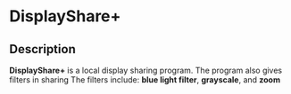# DisplayShare+
## Description
**DisplayShare+** is a local display sharing program. The program also gives filters in sharing
The filters include: **blue light filter**, **grayscale**, and **zoom**
